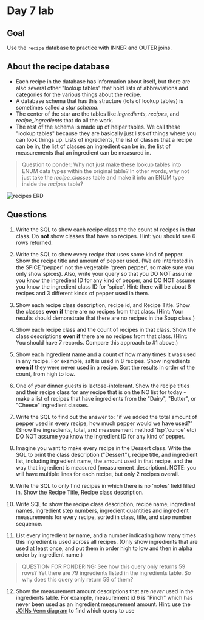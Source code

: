 # Day 7 lab
## Goal
Use the `recipe` database to practice with INNER and OUTER joins.
## About the recipe database
* Each recipe in the database has information about itself, but there are also several other "lookup tables" that hold lists of abbreviations and categories for the various things about the recipe.
* A database schema that has this structure (lots of lookup tables) is sometimes called a *star schema*.
* The center of the star are the tables like *ingredients*, *recipes*, and *recipe_ingredients* that do all the work.
* The rest of the schema is made up of helper tables. We call these "lookup tables" because they are basically just lists of things where you can look things up. Lists of ingredients, the list of classes that a recipe can be in, the list of classes an ingredient can be in, the list of measurements that an ingredient can be measured in.
> Question to ponder: Why not just make these lookup tables into ENUM data types within the original table? In other words, why not just take the *recipe_classes* table and make it into an ENUM type inside the *recipes* table?

![recipes ERD](https://github.com/megansquire/CSC301Fall2018/blob/master/images/day7lab.1.png)

## Questions
1. Write the SQL to show each recipe class the the count of recipes in that class. Do **not** show classes that have no recipes. Hint: you should see 6 rows returned.

2. Write the SQL to show every recipe that uses some kind of pepper. Show the recipe title and amount of pepper used. (We are interested in the SPICE 'pepper' not the vegetable 'green pepper', so make sure you only show spices). Also, write your query so that you DO NOT assume you know the ingredient ID for any kind of pepper, and DO NOT assume you know the ingredient class ID for 'spice'. Hint: there will be about 8 recipes and 3 different kinds of pepper used in them.

3. Show each recipe class description, recipe id, and Recipe Title. Show the classes **even if** there are no recipes from that class. (Hint: Your results should demonstrate that there are no recipes in the Soup class.)

4. Show each recipe class and the count of recipes in that class. Show the class descriptions **even if** there are no recipes from that class. (Hint: You should have 7 records. Compare this approach to #1 above.)

5. Show each ingredient name and a count of how many times it was used in any recipe. For example, salt is used in 8 recipes. Show ingredients **even if** they were never used in a recipe. Sort the results in order of the count, from high to low.

6. One of your dinner guests is lactose-intolerant. Show the recipe titles and their recipe class for any recipe that is on the NO list for today  - make a list of recipes that have ingredients from the "Dairy", "Butter", or "Cheese" ingredient classes.

7. Write the SQL to find out the answer to: "if we added the total amount of pepper used in every recipe, how much pepper would we have used?" (Show the ingredients, total, and measurement method 'tsp','ounce' etc) DO NOT assume you know the ingredient ID for any kind of pepper.

8. Imagine you want to make every recipe in the Dessert class. Write the SQL to print the class description ("Dessert"), recipe title, and ingredient list, including ingredient name, the amount used in that recipe, and the way that ingredient is measured (measurement\_description). NOTE: you will have multiple lines for each recipe, but only 2 recipes overall.

9. Write the SQL to only find recipes in which there is no 'notes' field filled in. Show the Recipe Title, Recipe class description.

10. Write SQL to show the recipe class description, recipe name, ingredient names, ingredient step numbers, ingredient quantities and ingredient measurements for every recipe, sorted in class, title, and step number sequence.

11. List every ingredient by name, and a number indicating how many times this ingredient is used across all recipes. (Only show ingredients that are used at least once, and put them in order high to low and then in alpha order by ingredient name.)

> QUESTION FOR PONDERING: See how this query only returns 59 rows? Yet there are 79 ingredients listed in the ingredients table. So why does this query only return 59 of them? 

12. Show the measurement amount descriptions that are *never* used in the ingredients table. For example, measurement id 6 is "Pinch" which has never been used as an ingredient measurement amount. Hint: use the [JOINs Venn diagram](https://github.com/megansquire/CSC301/blob/master/images/4.1.jpg) to find which query to use
